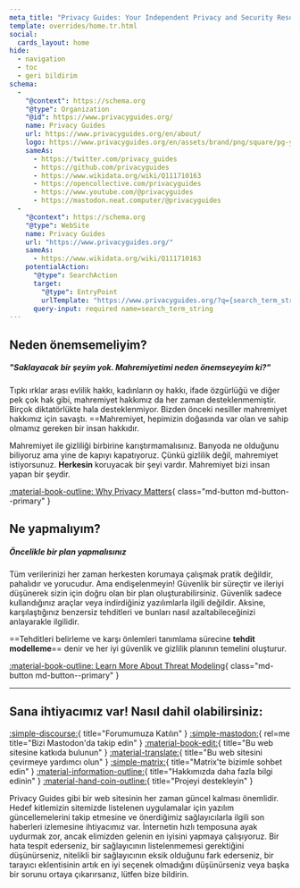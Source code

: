 ```yaml
---
meta_title: "Privacy Guides: Your Independent Privacy and Security Resource"
template: overrides/home.tr.html
social:
  cards_layout: home
hide:
  - navigation
  - toc
  - geri bildirim
schema:
  - 
    "@context": https://schema.org
    "@type": Organization
    "@id": https://www.privacyguides.org/
    name: Privacy Guides
    url: https://www.privacyguides.org/en/about/
    logo: https://www.privacyguides.org/en/assets/brand/png/square/pg-yellow.png
    sameAs:
      - https://twitter.com/privacy_guides
      - https://github.com/privacyguides
      - https://www.wikidata.org/wiki/Q111710163
      - https://opencollective.com/privacyguides
      - https://www.youtube.com/@privacyguides
      - https://mastodon.neat.computer/@privacyguides
  - 
    "@context": https://schema.org
    "@type": WebSite
    name: Privacy Guides
    url: "https://www.privacyguides.org/"
    sameAs:
      - https://www.wikidata.org/wiki/Q111710163
    potentialAction:
      "@type": SearchAction
      target:
        "@type": EntryPoint
        urlTemplate: "https://www.privacyguides.org/?q={search_term_string}"
      query-input: required name=search_term_string
---
```


<!-- markdownlint-disable-next-line -->
## Neden önemsemeliyim?

##### "Saklayacak bir şeyim yok. Mahremiyetimi neden önemseyeyim ki?"

Tıpkı ırklar arası evlilik hakkı, kadınların oy hakkı, ifade özgürlüğü ve diğer pek çok hak gibi, mahremiyet hakkımız da her zaman desteklenmemiştir. Birçok diktatörlükte hala desteklenmiyor. Bizden önceki nesiller mahremiyet hakkımız için savaştı. ==Mahremiyet, hepimizin doğasında var olan ve sahip olmamız gereken bir insan hakkıdır.

Mahremiyet ile gizliliği birbirine karıştırmamalısınız. Banyoda ne olduğunu biliyoruz ama yine de kapıyı kapatıyoruz. Çünkü gizlilik değil, mahremiyet istiyorsunuz. **Herkesin** koruyacak bir şeyi vardır. Mahremiyet bizi insan yapan bir şeydir.

[:material-book-outline: Why Privacy Matters](basics/why-privacy-matters.md){ class="md-button md-button--primary" }

## Ne yapmalıyım?

##### Öncelikle bir plan yapmalısınız

Tüm verilerinizi her zaman herkesten korumaya çalışmak pratik değildir, pahalıdır ve yorucudur. Ama endişelenmeyin! Güvenlik bir süreçtir ve ileriyi düşünerek sizin için doğru olan bir plan oluşturabilirsiniz. Güvenlik sadece kullandığınız araçlar veya indirdiğiniz yazılımlarla ilgili değildir. Aksine, karşılaştığınız benzersiz tehditleri ve bunları nasıl azaltabileceğinizi anlayarakle ilgilidir.

==Tehditleri belirleme ve karşı önlemleri tanımlama sürecine **tehdit modelleme**== denir ve her iyi güvenlik ve gizlilik planının temelini oluşturur.

[:material-book-outline: Learn More About Threat Modeling](basics/threat-modeling.md){ class="md-button md-button--primary" }

---

## Sana ihtiyacımız var! Nasıl dahil olabilirsiniz:

[:simple-discourse:](https://discuss.privacyguides.net/){ title="Forumumuza Katılın" }
[:simple-mastodon:](https://mastodon.neat.computer/@privacyguides){ rel=me title="Bizi Mastodon'da takip edin" }
[:material-book-edit:](https://github.com/privacyguides/privacyguides.org){ title="Bu web sitesine katkıda bulunun" }
[:material-translate:](https://matrix.to/#/#pg-i18n:aragon.sh){ title="Bu web sitesini çevirmeye yardımcı olun" }
[:simple-matrix:](https://matrix.to/#/#privacyguides:matrix.org){ title="Matrix'te bizimle sohbet edin" }
[:material-information-outline:](about/index.md){ title="Hakkımızda daha fazla bilgi edinin" }
[:material-hand-coin-outline:](about/donate.md){ title="Projeyi destekleyin" }

Privacy Guides gibi bir web sitesinin her zaman güncel kalması önemlidir. Hedef kitlemizin sitemizde listelenen uygulamalar için yazılım güncellemelerini takip etmesine ve önerdiğimiz sağlayıcılarla ilgili son haberleri izlemesine ihtiyacımız var. İnternetin hızlı temposuna ayak uydurmak zor, ancak elimizden gelenin en iyisini yapmaya çalışıyoruz. Bir hata tespit ederseniz, bir sağlayıcının listelenmemesi gerektiğini düşünürseniz, nitelikli bir sağlayıcının eksik olduğunu fark ederseniz, bir tarayıcı eklentisinin artık en iyi seçenek olmadığını düşünürseniz veya başka bir sorunu ortaya çıkarırsanız, lütfen bize bildirin.
